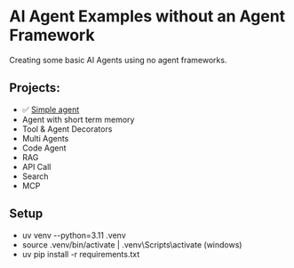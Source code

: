 # AI Agent Examples without an Agent Framework

Creating some basic AI Agents using no agent frameworks. 


## Projects:
- ✅ [Simple agent](0_simple_agent/README.md)
- Agent with short term memory
- Tool & Agent Decorators
- Multi Agents
- Code Agent
- RAG
- API Call
- Search 
- MCP

## Setup
- uv venv --python=3.11 .venv
- source .venv/bin/activate | .venv\Scripts\activate (windows)
- uv pip install -r requirements.txt



